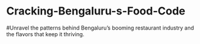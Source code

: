 # Cracking-Bengaluru-s-Food-Code
#Unravel the patterns behind Bengaluru’s booming restaurant industry and the flavors that keep it thriving.
